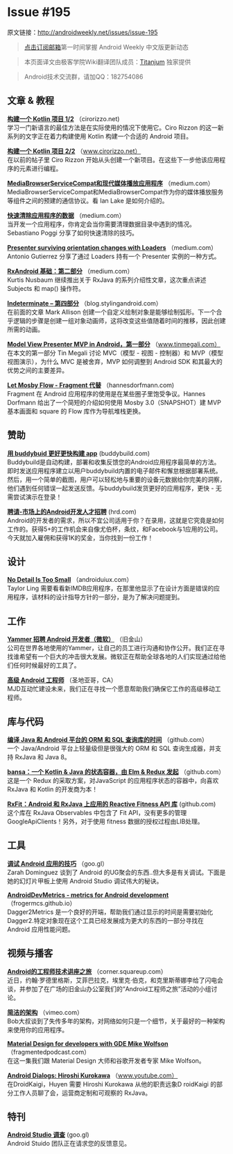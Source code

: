 # Issue #195

>

原文链接：<http://androidweekly.net/issues/issue-195>

> [点击订阅邮箱](http://tinyletter.com/androidweeklycn)第一时间掌握 Android Weekly 中文版更新动态

> 本页面译文由极客学院Wiki翻译团队成员：[Titanjum](https://github.com/JungleTian) 独家提供

> Android技术交流群，请加QQ：182754086


## 文章 & 教程

**[构建一个 Kotlin 项目 1/2](http://cirorizzo.net/2016/03/04/building-a-kotlin-project/)**
（cirorizzo.net)   
学习一门新语言的最佳方法是在实际使用的情况下使用它。Ciro Rizzon 的这一新系列的文字正在着力构建使用 Kotlin 构建一个合适的 Andr​​oid 项目。

**[构建一个 Kotlin 项目 2/2](http://www.cirorizzo.net/2016/03/04/building-a-kotlin-project-2/)**
（www.cirorizzo.net）  
在以前的帖子里 Ciro Rizzon 开始从头创建一个新项目。在这些下一步他该应用程序的元素进行编程。

**[MediaBrowserServiceCompat和现代媒体播放应用程序](https://medium.com/google-developers/mediabrowserservicecompat-and-the-modern-media-playback-app-7959a5196d90#.5e2lkdkr1)**
（medium.com）  
MediaBrowserServiceCompat和MediaBrowserCompat作为你的媒体播放服务等组件之间的预建的通信协议。看 Ian Lake 是如何介绍的。

**[快速清除应用程序的数据](https://medium.com/sebs-top-tips/clear-the-app-data-quickly-android-studio-protips-1-ebc47ea06286#.q317uev3u)**
（medium.com）  
当开发一个应用程序，你肯定会当你需要清理数据目录中遇到的情况。Sebastiano Poggi 分享了如何快速清除的技巧。

**[Presenter surviving orientation changes with Loaders](https://medium.com/@czyrux/presenter-surviving-orientation-changes-with-loaders-6da6d86ffbbf#.91rer9rbn)**
（medium.com）  
Antonio Gutierrez 分享了通过 Loaders 持有一个 Presenter 实例的一种方式。

**[RxAndroid 基础：第二部分](https://medium.com/@kurtisnusbaum/rxandroid-basics-part-2-6e877af352#.bzz33xuyv)**
（medium.com）  
Kurtis Nusbaum 继续推出关于 RxJava 的系列介绍性文章，这次重点讲述 Subjects 和 map() 操作符。

**[Indeterminate – 第四部分](https://blog.stylingandroid.com/indeterminate-part-4/)**
（blog.stylingandroid.com）  
在前面的文章 Mark Allison 创建一个自定义绘制对象是能够绘制弧形。下一个合乎逻辑的步骤是创建一组对象动画师，这将改变这些值随着时间的推移，因此创建所需的动画。

**[Model View Presenter MVP in Android，第一部分](http://www.tinmegali.com/en/model-view-presenter-android-part-1/)**
（www.tinmegali.com）  
在本文的第一部分 Tin Megali 讨论 MVC（模型 - 视图 - 控制器）和 MVP（模型视图演示），为什么 MVC 是被舍弃，MVP 如何调整到 Android SDK 和其最大的优势之间的主要差异。

**[Let Mosby Flow - Fragment 代替](http://hannesdorfmann.com/android/let-mosby-flow)**
（hannesdorfmann.com)   
Fragment 在 Android 应用程序的使用是在某些圈子里饱受争议。Hannes Dorfmann 给出了一个简短的介绍如何使用 Mosby 3.0（SNAPSHOT）建 MVP 基本画面和 square 的 Flow 库作为导航堆栈更换。

## 赞助

**[用 buddybuid 更好更快构建 app](https://buddybuild.com/?ref=androidweekly0307)**
 (buddybuild.com)    
Buddybuild是自动构建，部署和收集反馈您的Andr​​oid应用程序最简单的方法。即时发送应用程序建立以用户buddybuild内置的电子邮件和懈怠根据部署系统。然后，用一个简单的截图，用户可以轻松地与重要的设备元数据给你完美的洞察，他们遇到任何错误一起发送反馈。与buddybuild发货更好的应用程序，更快 - 无需尝试演示在登录！

**[聘请-市场上的Android开发人才招聘](https://hired.com)**
 (hrd.com)    
Android的开发者的需求，所以不宜公司​​适用于你？在录用，这就是它究竟是如何工作的。获得5+的工作机会来自像尤伯杯，条纹，和Facebook与1应用的公司。今天就加入雇佣和获得1K的奖金，当你找到一份工作！

## 设计

**[No Detail Is Too Small](http://androiduiux.com/2016/03/02/no-detail-is-too-small/)**
（androiduiux.com）  
Taylor Ling 需要看看新IMDB应用程序，在那里他显示了在设计方面是错误的应用程序，该材料的设计指导方针的一部分，是为了解决问题提到。

## 工作

**[Yammer 招聘 Android 开发者（微软）](https://careers.microsoft.com/jobdetails.aspx?ss=&pg=0&so=&rw=1&jid=217047&jlang=EN&pp=SS)**
（旧金山）  
公司在世界各地使用的Yammer，让自己的员工进行沟通和协作公开。我们正在寻找谁希望有一个巨大的冲击很大发展。微软正在帮助全球各地的人们实现通过给他们任何时候最好的工具了。

**[高级 Android 工程师](http://www.mjdinteractive.com/job/senior-software-engineer-android-2/)**
（圣地亚哥，CA）  
MJD互动忙建设未来，我们正在寻找一个愿意帮助我们确保它工作的高级移动工程师。

## 库与代码

**[编译 Java 和 Android 平台的 ORM 和 SQL 查询库的时间](https://github.com/requery/requery)**
（github.com）	
一个 Java/Android 平台上轻量级但是很强大的 ORM 和 SQL 查询生成器，并支持 RxJava 和 Java 8。

**[bansa：一个 Kotlin & Java 的状态容器，由 Elm & Redux 发起](https://github.com/brianegan/bansa)**
（github.com）	
这是一个 Redux 的采取方案，对JavaScript 的应用程序状态的容器中，向喜欢 RxJava 和 Kotlin 的开发商为本！

**[RxFit：Android 和 RxJava 上应用的 Reactive Fitness API 库](https://github.com/patloew/RxFit)**
 (github.com)    
 这个库在 RxJava Observables 中包含了 Fit API，没有更多的管理 GoogleApiClients！另外，对于使用 fitness 数据的授权过程由LIB处理。

## 工具

**[调试 Android 应用的技巧](https://docs.google.com/presentation/d/1Ilb3kBa8C7cArhu7-4TAsA-dDxFkvv9eRL7DC6H56sE/pub?start=false&loop=false&delayms=3000&slide=id.p)**
（goo.gl）	
Zarah Dominguez 谈到了 Android 的UG聚会的东西..但大多是有关调试。下面是她的幻灯片甲板上使用 Android Studio 调试伟大的秘诀。

 **[AndroidDevMetrics - metrics for Android development](http://frogermcs.github.io/AndroidDevMetrics-dagger2metrics-evolved-into-metrics-for-android-development/)**
（frogermcs.github.io）	
Dagger2Metrics 是一个良好的开端，帮助我们通过显示的时间是需要初始化 Dagger2.特定对象现在这个工具已经发展成为更大的东西的一部分寻找在 Android 应用性能问题。



## 视频与播客

**[Android的工程师技术讲座之旅](https://corner.squareup.com/2016/03/android-journey-videos.html)**
（corner.squareup.com）	  
近日，约翰·罗德里格斯，艾菲巴拉克，埃里克·伯克，和克里斯蒂娜李给了闪电会谈，并参加了在广场的旧金山办公室我们的“Android工程师之旅”活动的小组讨论。

**[简洁的架构](https://vimeo.com/43612849)**
（vimeo.com）	  
Bob大叔谈到了失传多年的架构，对网络如何只是一个细节，关于最好的一种架构来使用你的应用程序。

**[Material Design for developers with GDE Mike Wolfson](http://fragmentedpodcast.com/episodes/30/)**
（fragmentedpodcast.com）	  
在这一集我们跟 Material Design 大师和谷歌开发者专家 Mike Wolfson。

**[Android Dialogs: Hiroshi Kurokawa](https://www.youtube.com/watch?v=nKc-bPp9hE8&feature=youtu.be)**
（www.youtube.com）	  
在DroidKaigi，Huyen 需要 Hiroshi Kurokawa 从他的职责远象D roidKaigi 的部分工作人员聊了会，运营商定制和可观察的 RxJava。

## 特刊
**[Android Studio 调查](https://google.surveymonkey.com/r/GSQFSDR)**
(goo.gl)    
Android Stuido 团队正在请求您的反馈意见。
